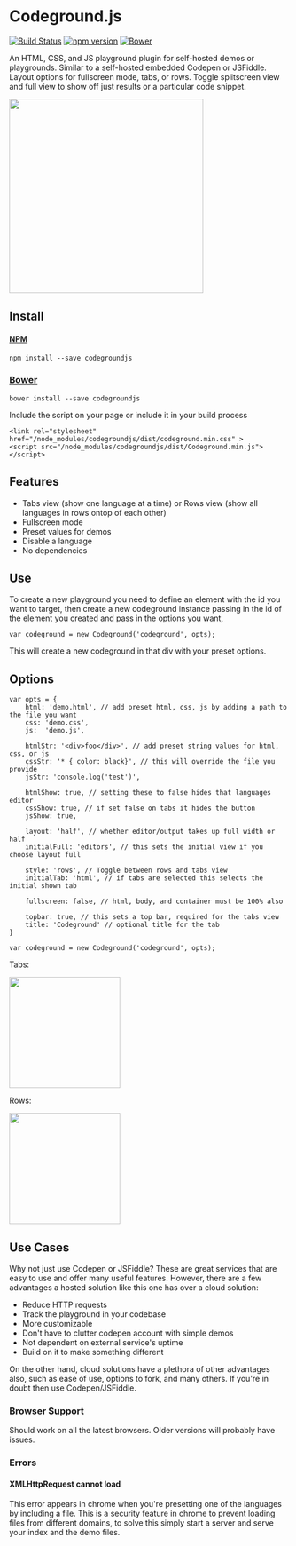 # Codeground.js

[![Build Status](https://travis-ci.org/codypearce/codegroundjs.svg?branch=master)](https://travis-ci.org/codypearce/codegroundjs) [![npm version](https://badge.fury.io/js/codegroundjs.svg)](https://badge.fury.io/js/codegroundjs)  [![Bower](https://img.shields.io/bower/v/bootstrap.svg)](https://bower.io/search/)

An HTML, CSS, and JS playground plugin for self-hosted demos or playgrounds. Similar to a self-hosted embedded Codepen or JSFiddle. Layout options for fullscreen mode, tabs, or rows. Toggle splitscreen view and full view to show off just results or a particular code snippet.

<img src="https://raw.githubusercontent.com/codypearce/codegroundjs/master/assets/codeground.png" height="350">

## Install

#### [NPM](https://www.npmjs.com/package/codegroundjs)
```
npm install --save codegroundjs
```

### [Bower](https://bower.io/search/)
```
bower install --save codegroundjs
```

Include the script on your page or include it in your build process
```
<link rel="stylesheet" href="/node_modules/codegroundjs/dist/codeground.min.css" >
<script src="/node_modules/codegroundjs/dist/Codeground.min.js"></script>
```

## Features

* Tabs view (show one language at a time) or Rows view (show all languages in rows ontop of each other)
* Fullscreen mode
* Preset values for demos
* Disable a language
* No dependencies

## Use

To create a new playground you need to define an element with the id you want to target, then create a new codeground instance passing in the id of the element you created and pass in the options you want, 
```
var codeground = new Codeground('codeground', opts);
```
This will create a new codeground in that div with your preset options.

## Options

```
var opts = {
    html: 'demo.html', // add preset html, css, js by adding a path to the file you want
    css: 'demo.css',
    js:  'demo.js',
    
    htmlStr: '<div>foo</div>', // add preset string values for html, css, or js
    cssStr: '* { color: black}', // this will override the file you provide
    jsStr: 'console.log('test')', 
    
    htmlShow: true, // setting these to false hides that languages editor
    cssShow: true, // if set false on tabs it hides the button
    jsShow: true,

    layout: 'half', // whether editor/output takes up full width or half
    initialFull: 'editors', // this sets the initial view if you choose layout full

    style: 'rows', // Toggle between rows and tabs view
    initialTab: 'html', // if tabs are selected this selects the initial shown tab
    
    fullscreen: false, // html, body, and container must be 100% also

    topbar: true, // this sets a top bar, required for the tabs view
    title: 'Codeground' // optional title for the tab
}

var codeground = new Codeground('codeground', opts);

```
Tabs:

<img src="https://raw.githubusercontent.com/codypearce/codegroundjs/master/assets/codeground.png" height="200">

Rows:

<img src="https://raw.githubusercontent.com/codypearce/codegroundjs/master/assets/codeground-rows.png" height="200">

## Use Cases
Why not just use Codepen or JSFiddle? These are great services that are easy to use and offer many useful features. However, there are a few advantages a hosted solution like this one has over a cloud solution:

* Reduce HTTP requests
* Track the playground in your codebase
* More customizable
* Don't have to clutter codepen account with simple demos
* Not dependent on external service's uptime
* Build on it to make something different

On the other hand, cloud solutions have a plethora of other advantages also, such as ease of use, options to fork, and many others. If you're in doubt then use Codepen/JSFiddle.

### Browser Support
Should work on all the latest browsers. Older versions will probably have issues.

### Errors
#### XMLHttpRequest cannot load
This error appears in chrome when you're presetting one of the languages by including a file. This is a security feature in chrome to prevent loading files from different domains, to solve this simply start a server and serve your index and the demo files.
